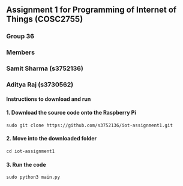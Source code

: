 ## Assignment 1 for Programming of Internet of Things (COSC2755)

### Group 36
### Members
###   Samit Sharma (s3752136)
###   Aditya Raj (s3730562)

#### Instructions to download and run

#### 1. Download the source code onto the Raspberry Pi
```
sudo git clone https://github.com/s3752136/iot-assignment1.git
```

#### 2. Move into the downloaded folder
```
cd iot-assignment1
```

#### 3. Run the code
```
sudo python3 main.py
```
